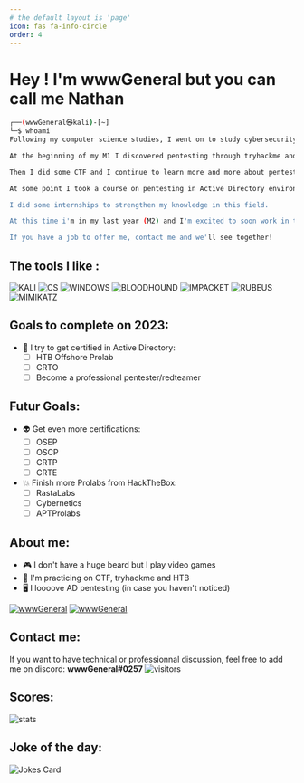 ```yaml
---
# the default layout is 'page'
icon: fas fa-info-circle
order: 4
---
```

# **Hey ! I'm wwwGeneral but you can call me Nathan**


```bash
┌──(wwwGeneral㉿kali)-[~]
└─$ whoami
Following my computer science studies, I went on to study cybersecurity at an engineering school.

At the beginning of my M1 I discovered pentesting through tryhackme and I loved it.

Then I did some CTF and I continue to learn more and more about pentesting.

At some point I took a course on pentesting in Active Directory environment and since that day I'm in love with AD pentesting.

I did some internships to strengthen my knowledge in this field.

At this time i'm in my last year (M2) and I'm excited to soon work in the offensive security world.

If you have a job to offer me, contact me and we'll see together! 
```

## The tools I like :
![KALI](https://img.shields.io/badge/Kali_Linux-557C94?style=for-the-badge&logo=kali-linux&logoColor=white)
![CS](https://img.shields.io/badge/Cobalt%20Strike-A81D33?style=for-the-badge)
![WINDOWS](https://img.shields.io/badge/Active%20Directory-0078D6?style=for-the-badge&logo=windows&logoColor=white)
![BLOODHOUND](https://img.shields.io/badge/BloodHound-0078D4?style=for-the-badge)
![IMPACKET](https://img.shields.io/badge/Impacket-5C2D91?style=for-the-badge)
![RUBEUS](https://img.shields.io/badge/Rubeus-00979D?style=for-the-badge)
![MIMIKATZ](https://img.shields.io/badge/Mimikatz-90E59A.svg?style=for-the-badge)


## Goals to complete on 2023:
- 👾 I try to get certified in Active Directory:
    - [ ] HTB Offshore Prolab
    - [ ] CRTO
    - [ ] Become a professional pentester/redteamer
  
## Futur Goals: 
- 👽 Get even more certifications:
    - [ ] OSEP
    - [ ] OSCP
    - [ ] CRTP
    - [ ] CRTE
   
- 💥 Finish more Prolabs from HackTheBox:
    - [ ] RastaLabs
    - [ ] Cybernetics
    - [ ] APTProlabs
    
## About me:
 - 🎮 I don't have a huge beard but I play video games
 - 🎌 I'm practicing on CTF, tryhackme and HTB
 - 🖥 I loooove AD pentesting (in case you haven't noticed)
 
 [![wwwGeneral](https://www.hackthebox.eu/badge/image/799064)](https://app.hackthebox.com/profile/799064)
 [![wwwGeneral](https://tryhackme-badges.s3.amazonaws.com/wwwGeneral.png)](https://tryhackme.com/p/wwwGeneral)


## Contact me:
If you want to have technical or professionnal discussion, feel free to add me on discord: **wwwGeneral#0257**
![visitors](https://visitor-badge.glitch.me/badge?page_id=wwwGeneral.visitor-badge)

## Scores:
![stats](https://github-readme-stats.vercel.app/api?username=wwwGeneral)

## Joke of the day:
![Jokes Card](https://readme-jokes.vercel.app/api)
<!---
wwwGeneral/wwwGeneral is a ✨ special ✨ repository because its `README.md` (this file) appears on your GitHub profile.
You can click the Preview link to take a look at your changes.
--->